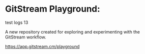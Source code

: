 # GitStream Playground:

test logs 13

A new repository created for exploring and experimenting with the GitStream workflow.

https://app.gitstream.cm/playground
